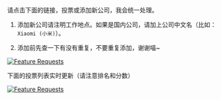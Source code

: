 
请点击下面的链接，投票或添加新公司，我会统一处理。

1. 添加新公司请注明工作地点。如果是国内公司，请加上公司中文名（比如：`Xiaomi (小米)`）。

2. 添加前先查一下有没有重复，不要重复添加，谢谢喵~

[![Feature Requests](https://cloud.githubusercontent.com/assets/390379/10127973/045b3a96-6560-11e5-9b20-31a2032956b2.png)](http://feathub.com/formulahendry/955.WLB)

下面的投票列表实时更新（请注意排名和分数）

[![Feature Requests](http://feathub.com/formulahendry/955.WLB?format=svg)](http://feathub.com/formulahendry/955.WLB)
